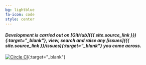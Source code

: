 ```yaml
---
bg: lightblue
fa-icon: code
style: center
---
```


#### *Development is carried out on [GitHub]({{ site.source_link }}){:target="_blank"}, view, search and raise any [issues]({{ site.source_link }}/issues){:target="_blank"} you come across.*

[![Circle CI](https://circleci.com/gh/fitnesse-eclipse/fitnesse-eclipse.png?style=shield)](https://circleci.com/gh/fitnesse-eclipse/fitnesse-eclipse){:target="_blank"}